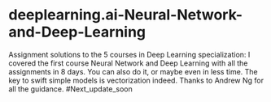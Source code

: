 # deeplearning.ai-Neural-Network-and-Deep-Learning
Assignment solutions to the 5 courses in Deep Learning specialization:
I covered the first course Neural Network and Deep Learning with all the assignments in 8 days. You can also do it, or maybe even in less time.
The key to swift simple models is vectorization indeed. Thanks to Andrew Ng for all the guidance. 
#Next_update_soon
